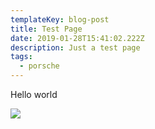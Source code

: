 ```yaml
---
templateKey: blog-post
title: Test Page
date: 2019-01-28T15:41:02.222Z
description: Just a test page
tags:
  - porsche
---
```

Hello world



![](/media/damon-jones-singerdesigncanyon-carver-red-porsche-01.jpg)
